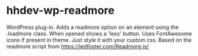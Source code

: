 # hhdev-wp-readmore
 WordPress plug-in. Adds a readmore option on an element using the .loadmore class. When opened shows a 'less' button. Uses FontAwesome icons if present in theme. Just style it with your custom css. Based on the readmore script from https://jedfoster.com/Readmore.js/
